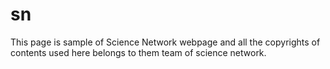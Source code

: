 # sn
This page is sample of Science Network webpage and all the copyrights of contents used here belongs to them  team of science network.
